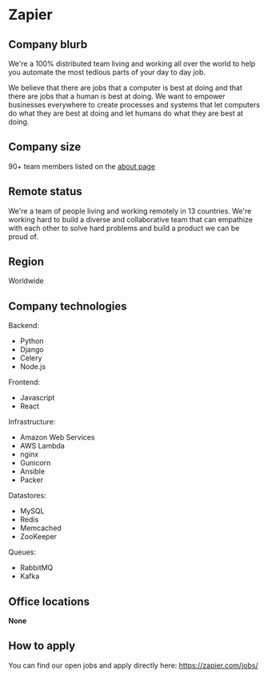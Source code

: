 # Zapier

## Company blurb

We're a 100% distributed team living and working all over the world to help you automate the most tedious parts of your day to day job.

We believe that there are jobs that a computer is best at doing and that there are jobs that a human is best at doing. We want to empower businesses everywhere to create processes and systems that let computers do what they are best at doing and let humans do what they are best at doing.

## Company size

90+ team members listed on the [about page](https://zapier.com/about/)

## Remote status

We're a team of people living and working remotely in 13 countries. We're working hard to build a diverse and collaborative team that can empathize with each other to solve hard problems and build a product we can be proud of.

## Region

Worldwide

## Company technologies

Backend:

- Python
- Django
- Celery
- Node.js

Frontend:
- Javascript
- React

Infrastructure:
- Amazon Web Services
- AWS Lambda
- nginx
- Gunicorn
- Ansible
- Packer

Datastores:

- MySQL
- Redis
- Memcached
- ZooKeeper

Queues:

- RabbitMQ
- Kafka

## Office locations

**None**

## How to apply

You can find our open jobs and apply directly here: https://zapier.com/jobs/
